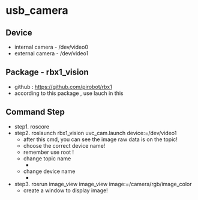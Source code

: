 # usb_camera


## Device

* internal camera - /dev/video0
* external camera - /dev/video1

## Package - rbx1_vision
* github : https://github.com/pirobot/rbx1
* according to this package , use lauch in this

## Command Step
* step1. roscore
* step2. roslaunch rbx1_vision uvc_cam.launch device:=/dev/video1
  * after this cmd, you can see the image raw data is on the topic!
  * choose the correct device name!
  * remember use root !
  * change topic name
    * ***<node name="uvc_cam_node" pkg="uvc_camera" type="uvc_camera_node" output="screen">***
  * change device name
    * ***<arg name="device" default="/dev/video0" />***
* step3. rosrun image_view image_view image:=/camera/rgb/image_color
  * create a window to display image!

